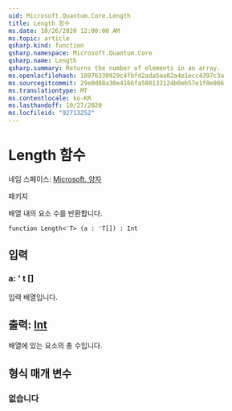 ```yaml
---
uid: Microsoft.Quantum.Core.Length
title: Length 함수
ms.date: 10/26/2020 12:00:00 AM
ms.topic: article
qsharp.kind: function
qsharp.namespace: Microsoft.Quantum.Core
qsharp.name: Length
qsharp.summary: Returns the number of elements in an array.
ms.openlocfilehash: 18976330929c4fbfd2ada5aa82a4e1ecc4397c3a
ms.sourcegitcommit: 29e0d88a30e4166fa580132124b0eb57e1f0e986
ms.translationtype: MT
ms.contentlocale: ko-KR
ms.lasthandoff: 10/27/2020
ms.locfileid: "92713252"
---
```

# <a name="length-function"></a>Length 함수

네임 스페이스: [Microsoft. 양자](xref:Microsoft.Quantum.Core)

패키지 [](https://nuget.org/packages/)


배열 내의 요소 수를 반환합니다.

```qsharp
function Length<'T> (a : 'T[]) : Int
```


## <a name="input"></a>입력

### <a name="a--t"></a>a: ' t []

입력 배열입니다.



## <a name="output--int"></a>출력: [Int](xref:microsoft.quantum.lang-ref.int)

배열에 있는 요소의 총 수입니다.

## <a name="type-parameters"></a>형식 매개 변수

### <a name="t"></a>없습니다

